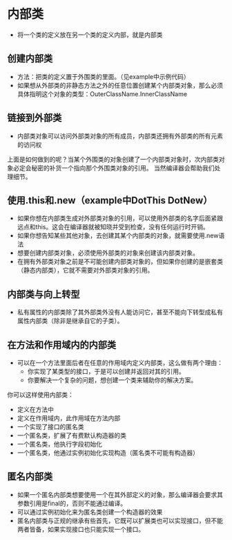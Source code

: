 # 内部类
- 将一个类的定义放在另一个类的定义内部，就是内部类
## 创建内部类
- 方法：把类的定义置于外围类的里面。（见example中示例代码）
- 如果想从外部类的非静态方法之外的任意位置创建某个内部类对象，那么必须具体指明这个对象的类型：OuterClassName.InnerClassName
## 链接到外部类
- 内部类对象可以访问外部类对象的所有成员，内部类还拥有外部类的所有元素的访问权
 
上面是如何做到的呢？当某个外围类的对象创建了一个内部类对象时，次内部类对象必定会秘密的补货一个指向那个外围类对象的引用。
当然编译器会帮助我们处理细节。
## 使用.this和.new（example中DotThis DotNew）
- 如果你想在内部类生成对外部类对象的引用，可以使用外部类的名字后面紧跟远点和this。这会在编译器就被知晓并受到检查，没有任何运行时开销。
- 如果你想告知某些其他对象，去创建其某个内部类的对象，就需要使用.new语法
- 想要创建内部类对象，必须使用外部类的对象来创建该内部类对象。
- 在拥有外部类对象之前是不可能创建内部类对象的，但如果你创建的是嵌套类（静态内部类），它就不需要对外部类对象的引用。
## 内部类与向上转型
- 私有属性的内部类除了其外部类外没有人能访问它，甚至不能向下转型成私有属性内部类（除非是继承自它的子类）。
## 在方法和作用域内的内部类 
- 可以在一个方法里面后者在任意的作用域内定义内部类，这么做有两个理由： 
    * 你实现了某类型的接口，于是可以创建并返回对其的引用。
    * 你要解决一个复杂的问题，想创建一个类来辅助你的解决方案。 

你可以这样使用内部类：
- 定义在方法中
- 定义在作用域内，此作用域在方法内部
- 一个实现了接口的匿名类
- 一个匿名类，扩展了有费默认构造器的类
- 一个匿名类，他执行字段初始化
- 一个匿名类，他通过实例初始化实现构造（匿名类不可能有构造器）
## 匿名内部类
- 如果一个匿名内部类想要使用一个在其外部定义的对象，那么编译器会要求其参数引用是final的，否则不能通过编译。
- 可以通过实例初始化来为匿名类创建一个构造器的效果
- 匿名内部类与正规的继承有些首先，它既可以扩展类也可以实现接口，但不能两者皆备，如果实现接口也只能实现一个接口。

